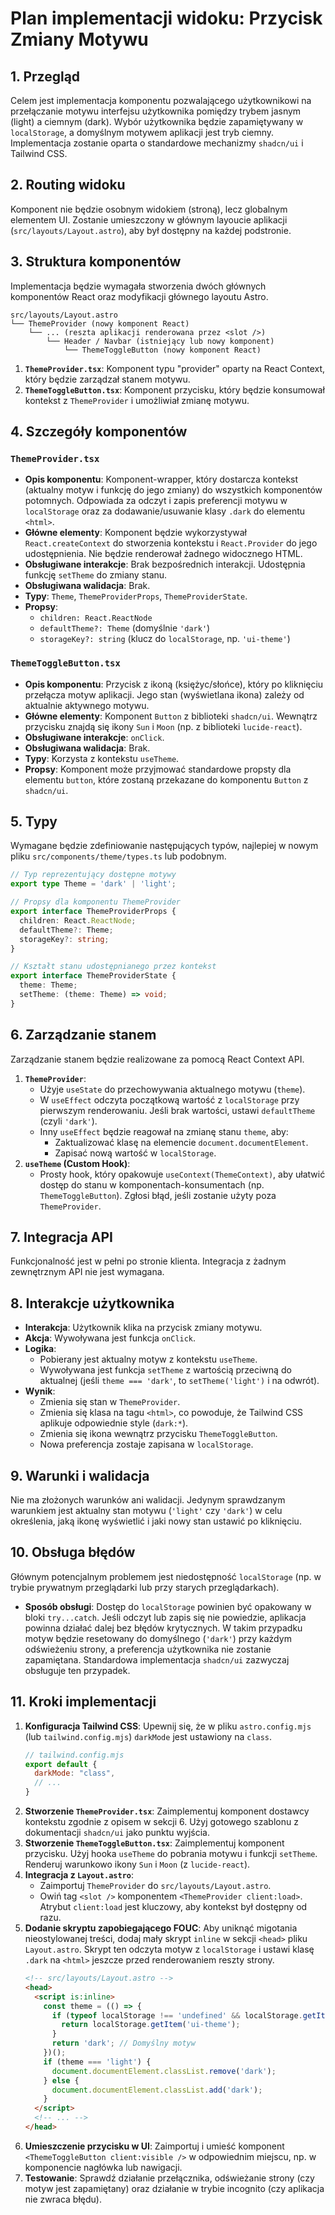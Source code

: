 # Plan implementacji widoku: Przycisk Zmiany Motywu

## 1. Przegląd
Celem jest implementacja komponentu pozwalającego użytkownikowi na przełączanie motywu interfejsu użytkownika pomiędzy trybem jasnym (light) a ciemnym (dark). Wybór użytkownika będzie zapamiętywany w `localStorage`, a domyślnym motywem aplikacji jest tryb ciemny. Implementacja zostanie oparta o standardowe mechanizmy `shadcn/ui` i Tailwind CSS.

## 2. Routing widoku
Komponent nie będzie osobnym widokiem (stroną), lecz globalnym elementem UI. Zostanie umieszczony w głównym layoucie aplikacji (`src/layouts/Layout.astro`), aby był dostępny na każdej podstronie.

## 3. Struktura komponentów
Implementacja będzie wymagała stworzenia dwóch głównych komponentów React oraz modyfikacji głównego layoutu Astro.

```
src/layouts/Layout.astro
└── ThemeProvider (nowy komponent React)
    └── ... (reszta aplikacji renderowana przez <slot />)
        └── Header / Navbar (istniejący lub nowy komponent)
            └── ThemeToggleButton (nowy komponent React)
```

1.  **`ThemeProvider.tsx`**: Komponent typu "provider" oparty na React Context, który będzie zarządzał stanem motywu.
2.  **`ThemeToggleButton.tsx`**: Komponent przycisku, który będzie konsumował kontekst z `ThemeProvider` i umożliwiał zmianę motywu.

## 4. Szczegóły komponentów
### `ThemeProvider.tsx`
- **Opis komponentu**: Komponent-wrapper, który dostarcza kontekst (aktualny motyw i funkcję do jego zmiany) do wszystkich komponentów potomnych. Odpowiada za odczyt i zapis preferencji motywu w `localStorage` oraz za dodawanie/usuwanie klasy `.dark` do elementu `<html>`.
- **Główne elementy**: Komponent będzie wykorzystywał `React.createContext` do stworzenia kontekstu i `React.Provider` do jego udostępnienia. Nie będzie renderował żadnego widocznego HTML.
- **Obsługiwane interakcje**: Brak bezpośrednich interakcji. Udostępnia funkcję `setTheme` do zmiany stanu.
- **Obsługiwana walidacja**: Brak.
- **Typy**: `Theme`, `ThemeProviderProps`, `ThemeProviderState`.
- **Propsy**:
    - `children: React.ReactNode`
    - `defaultTheme?: Theme` (domyślnie `'dark'`)
    - `storageKey?: string` (klucz do `localStorage`, np. `'ui-theme'`)

### `ThemeToggleButton.tsx`
- **Opis komponentu**: Przycisk z ikoną (księżyc/słońce), który po kliknięciu przełącza motyw aplikacji. Jego stan (wyświetlana ikona) zależy od aktualnie aktywnego motywu.
- **Główne elementy**: Komponent `Button` z biblioteki `shadcn/ui`. Wewnątrz przycisku znajdą się ikony `Sun` i `Moon` (np. z biblioteki `lucide-react`).
- **Obsługiwane interakcje**: `onClick`.
- **Obsługiwana walidacja**: Brak.
- **Typy**: Korzysta z kontekstu `useTheme`.
- **Propsy**: Komponent może przyjmować standardowe propsty dla elementu `button`, które zostaną przekazane do komponentu `Button` z `shadcn/ui`.

## 5. Typy
Wymagane będzie zdefiniowanie następujących typów, najlepiej w nowym pliku `src/components/theme/types.ts` lub podobnym.

```typescript
// Typ reprezentujący dostępne motywy
export type Theme = 'dark' | 'light';

// Propsy dla komponentu ThemeProvider
export interface ThemeProviderProps {
  children: React.ReactNode;
  defaultTheme?: Theme;
  storageKey?: string;
}

// Kształt stanu udostępnianego przez kontekst
export interface ThemeProviderState {
  theme: Theme;
  setTheme: (theme: Theme) => void;
}
```

## 6. Zarządzanie stanem
Zarządzanie stanem będzie realizowane za pomocą React Context API.

1.  **`ThemeProvider`**:
    - Użyje `useState` do przechowywania aktualnego motywu (`theme`).
    - W `useEffect` odczyta początkową wartość z `localStorage` przy pierwszym renderowaniu. Jeśli brak wartości, ustawi `defaultTheme` (czyli `'dark'`).
    - Inny `useEffect` będzie reagował na zmianę stanu `theme`, aby:
        - Zaktualizować klasę na elemencie `document.documentElement`.
        - Zapisać nową wartość w `localStorage`.
2.  **`useTheme` (Custom Hook)**:
    - Prosty hook, który opakowuje `useContext(ThemeContext)`, aby ułatwić dostęp do stanu w komponentach-konsumentach (np. `ThemeToggleButton`). Zgłosi błąd, jeśli zostanie użyty poza `ThemeProvider`.

## 7. Integracja API
Funkcjonalność jest w pełni po stronie klienta. Integracja z żadnym zewnętrznym API nie jest wymagana.

## 8. Interakcje użytkownika
- **Interakcja**: Użytkownik klika na przycisk zmiany motywu.
- **Akcja**: Wywoływana jest funkcja `onClick`.
- **Logika**:
    - Pobierany jest aktualny motyw z kontekstu `useTheme`.
    - Wywoływana jest funkcja `setTheme` z wartością przeciwną do aktualnej (jeśli `theme === 'dark'`, to `setTheme('light')` i na odwrót).
- **Wynik**:
    - Zmienia się stan w `ThemeProvider`.
    - Zmienia się klasa na tagu `<html>`, co powoduje, że Tailwind CSS aplikuje odpowiednie style (`dark:*`).
    - Zmienia się ikona wewnątrz przycisku `ThemeToggleButton`.
    - Nowa preferencja zostaje zapisana w `localStorage`.

## 9. Warunki i walidacja
Nie ma złożonych warunków ani walidacji. Jedynym sprawdzanym warunkiem jest aktualny stan motywu (`'light'` czy `'dark'`) w celu określenia, jaką ikonę wyświetlić i jaki nowy stan ustawić po kliknięciu.

## 10. Obsługa błędów
Głównym potencjalnym problemem jest niedostępność `localStorage` (np. w trybie prywatnym przeglądarki lub przy starych przeglądarkach).

- **Sposób obsługi**: Dostęp do `localStorage` powinien być opakowany w bloki `try...catch`. Jeśli odczyt lub zapis się nie powiedzie, aplikacja powinna działać dalej bez błędów krytycznych. W takim przypadku motyw będzie resetowany do domyślnego (`'dark'`) przy każdym odświeżeniu strony, a preferencja użytkownika nie zostanie zapamiętana. Standardowa implementacja `shadcn/ui` zazwyczaj obsługuje ten przypadek.

## 11. Kroki implementacji
1.  **Konfiguracja Tailwind CSS**: Upewnij się, że w pliku `astro.config.mjs` (lub `tailwind.config.mjs`) `darkMode` jest ustawiony na `class`.
    ```javascript
    // tailwind.config.mjs
    export default {
      darkMode: "class",
      // ...
    }
    ```
2.  **Stworzenie `ThemeProvider.tsx`**: Zaimplementuj komponent dostawcy kontekstu zgodnie z opisem w sekcji 6. Użyj gotowego szablonu z dokumentacji `shadcn/ui` jako punktu wyjścia.
3.  **Stworzenie `ThemeToggleButton.tsx`**: Zaimplementuj komponent przycisku. Użyj hooka `useTheme` do pobrania motywu i funkcji `setTheme`. Renderuj warunkowo ikony `Sun` i `Moon` (z `lucide-react`).
4.  **Integracja z `Layout.astro`**:
    - Zaimportuj `ThemeProvider` do `src/layouts/Layout.astro`.
    - Owiń tag `<slot />` komponentem `<ThemeProvider client:load>`. Atrybut `client:load` jest kluczowy, aby kontekst był dostępny od razu.
5.  **Dodanie skryptu zapobiegającego FOUC**: Aby uniknąć migotania nieostylowanej treści, dodaj mały skrypt `inline` w sekcji `<head>` pliku `Layout.astro`. Skrypt ten odczyta motyw z `localStorage` i ustawi klasę `.dark` na `<html>` jeszcze przed renderowaniem reszty strony.
    ```html
    <!-- src/layouts/Layout.astro -->
    <head>
      <script is:inline>
        const theme = (() => {
          if (typeof localStorage !== 'undefined' && localStorage.getItem('ui-theme')) {
            return localStorage.getItem('ui-theme');
          }
          return 'dark'; // Domyślny motyw
        })();
        if (theme === 'light') {
          document.documentElement.classList.remove('dark');
        } else {
          document.documentElement.classList.add('dark');
        }
      </script>
      <!-- ... -->
    </head>
    ```
6.  **Umieszczenie przycisku w UI**: Zaimportuj i umieść komponent `<ThemeToggleButton client:visible />` w odpowiednim miejscu, np. w komponencie nagłówka lub nawigacji.
7.  **Testowanie**: Sprawdź działanie przełącznika, odświeżanie strony (czy motyw jest zapamiętany) oraz działanie w trybie incognito (czy aplikacja nie zwraca błędu).
